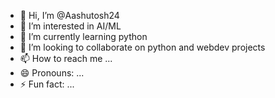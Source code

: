 - 👋 Hi, I’m @Aashutosh24
- 👀 I’m interested in AI/ML
- 🌱 I’m currently learning python
- 💞️ I’m looking to collaborate on python and webdev projects
- 📫 How to reach me ...
- 😄 Pronouns: ...
- ⚡ Fun fact: ...

<!---
Aashutosh24/Aashutosh24 is a ✨ special ✨ repository because its `README.md` (this file) appears on your GitHub profile.
You can click the Preview link to take a look at your changes.
--->
